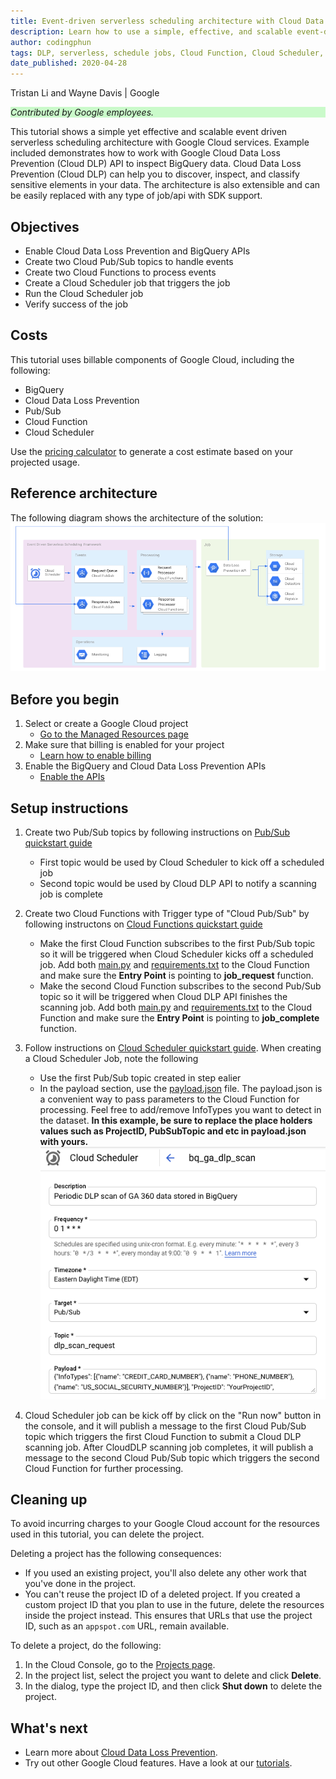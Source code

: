 ```yaml
---
title: Event-driven serverless scheduling architecture with Cloud Data Loss Prevention
description: Learn how to use a simple, effective, and scalable event-driven serverless scheduling architecture with Google Cloud services.
author: codingphun
tags: DLP, serverless, schedule jobs, Cloud Function, Cloud Scheduler, BigQuery
date_published: 2020-04-28
---
```


Tristan Li and Wayne Davis | Google

<p style="background-color:#CAFACA;"><i>Contributed by Google employees.</i></p>

This tutorial shows a simple yet effective and scalable event driven serverless scheduling architecture with Google Cloud services. Example included demonstrates how to work with Google Cloud Data Loss Prevention (Cloud DLP) API to inspect BigQuery data. Cloud Data Loss Prevention (Cloud DLP) can help you to discover, inspect, and classify sensitive elements in your data. The architecture is also extensible and can be easily replaced with any type of job/api with SDK support.

## Objectives

*   Enable Cloud Data Loss Prevention and BigQuery APIs
*   Create two Cloud Pub/Sub topics to handle events
*   Create two Cloud Functions to process events
*   Create a Cloud Scheduler job that triggers the job
*   Run the Cloud Scheduler job
*   Verify success of the job

## Costs

This tutorial uses billable components of Google Cloud, including the following:

*   BigQuery
*   Cloud Data Loss Prevention
*   Pub/Sub
*   Cloud Function
*   Cloud Scheduler

Use the [pricing calculator](https://cloud.google.com/products/calculator) to generate a cost estimate based on your projected usage.

## Reference architecture

The following diagram shows the architecture of the solution:
![Example Architecture](arch.png)

## Before you begin

1.  Select or create a Google Cloud project
    - [Go to the Managed Resources page](https://console.cloud.google.com/cloud-resource-manager)
1.  Make sure that billing is enabled for your project 
    - [Learn how to enable billing](https://cloud.google.com/billing/docs/how-to/modify-project)
1.  Enable the BigQuery and Cloud Data Loss Prevention APIs
    - [Enable the APIs](https://console.cloud.google.com/flows/enableapi?apiid=bigquery.googleapis.com,dlp.googleapis.com)

## Setup instructions

1. Create two Pub/Sub topics by following instructions on [Pub/Sub quickstart guide](https://cloud.google.com/scheduler/docs/quickstart) 
    - First topic would be used by Cloud Scheduler to kick off a scheduled job
    - Second topic would be used by Cloud DLP API to notify a scanning job is complete 

1. Create two Cloud Functions with Trigger type of "Cloud Pub/Sub" by following instructons on [Cloud Functions quickstart guide](https://cloud.google.com/functions/docs/quickstart-python)
    - Make the first Cloud Function subscribes to the first Pub/Sub topic so it will be triggered when Cloud Scheduler kicks off a scheduled job. Add both [main.py](main-function/main.py) and [requirements.txt](main-function/requirements.txt) to the Cloud Function and make sure the **Entry Point** is pointing to **job_request** function.
    - Make the second Cloud Function subscribes to the second Pub/Sub topic so it will be triggered when Cloud DLP API finishes the scanning job. Add both [main.py](main-function/main.py) and [requirements.txt](main-function/requirements.txt) to the Cloud Function and make sure the **Entry Point** is pointing to **job_complete** function.

1. Follow instructions on [Cloud Scheduler quickstart guide](https://cloud.google.com/scheduler/docs/quickstart). When creating a Cloud Scheduler Job, note the following
    - Use the first Pub/Sub topic created in step ealier
    - In the payload section, use the [payload.json](payload.json) file. The payload.json is a convenient way to pass parameters to the Cloud Function for processing. Feel free to add/remove InfoTypes you want to detect in the dataset.  **In this example, be sure to replace the place holders values such as ProjectID, PubSubTopic and etc in payload.json with yours.** 
![Cloud Scheduler](cloud-scheduler.png)

1. Cloud Scheduler job can be kick off by click on the "Run now" button in the console, and it will publish a message to the first Cloud Pub/Sub topic which triggers the first Cloud Function to submit a Cloud DLP scanning job. After CloudDLP scanning job completes, it will publish a message to the second Cloud Pub/Sub topic which triggers the second Cloud Function for further processing. 

## Cleaning up

To avoid incurring charges to your Google Cloud account for the resources used in this tutorial, you can delete the project.

Deleting a project has the following consequences:

- If you used an existing project, you'll also delete any other work that you've done in the project.
- You can't reuse the project ID of a deleted project. If you created a custom project ID that you plan to use in the future, delete the resources inside the project instead. This ensures that URLs that use the project ID, such as an `appspot.com` URL, remain available.

To delete a project, do the following:

1.  In the Cloud Console, go to the [Projects page](https://console.cloud.google.com/iam-admin/projects).
1.  In the project list, select the project you want to delete and click **Delete**.
1.  In the dialog, type the project ID, and then click **Shut down** to delete the project.

## What's next

- Learn more about [Cloud Data Loss Prevention](https://cloud.google.com/dlp).
- Try out other Google Cloud features. Have a look at our [tutorials](https://cloud.google.com/docs/tutorials).
